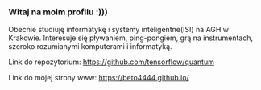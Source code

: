 ### Witaj na moim profilu :)))

Obecnie studiuję informatykę i systemy inteligentne(ISI) na AGH w Krakowie. Interesuje się pływaniem, 
ping-pongiem, grą na instrumentach, szeroko rozumianymi komputerami i informatyką.

Link do repozytorium:
https://github.com/tensorflow/quantum

Link do mojej strony www:
https://beto4444.github.io/
